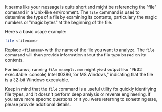 It seems like your message is quite short and might be referencing the "file" command in a Unix-like environment. The `file` command is used to determine the type of a file by examining its contents, particularly the magic numbers or "magic bytes" at the beginning of the file.

Here's a basic usage example:

```bash
file <filename>
```

Replace `<filename>` with the name of the file you want to analyze. The `file` command will then provide information about the file type based on its contents.

For instance, running `file example.exe` might yield output like "PE32 executable (console) Intel 80386, for MS Windows," indicating that the file is a 32-bit Windows executable.

Keep in mind that the `file` command is a useful utility for quickly identifying file types, and it doesn't perform deep analysis or reverse engineering. If you have more specific questions or if you were referring to something else, please provide additional details.